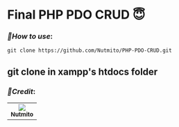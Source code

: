 <h1>Final PHP PDO CRUD 😇</h1>

### *📑How to use*:

    git clone https://github.com/Nutmito/PHP-PDO-CRUD.git

<h2>git clone in xampp's htdocs folder</h2>

### *📜Credit*:

<table>
  <tr align="center">
    <td><a href="https://github.com/Nutmito"><img src="https://avatars.githubusercontent.com/u/91049342?s=100" /><br /><sub><b>Nutmito</b></sub></a></td>
  </tr>